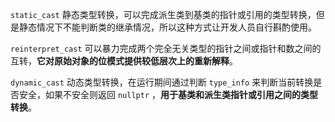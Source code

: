 `static_cast` 静态类型转换，可以完成派生类到基类的指针或引用的类型转换，但是静态情况下不能判断类的继承情况，所以这种方式让开发人员自行斟酌使用。

`reinterpret_cast` 可以暴力完成两个完全无关类型的指针之间或指针和数之间的互转，**它对原始对象的位模式提供较低层次上的重新解释**。

`dynamic_cast` 动态类型转换，在运行期间通过判断 `type_info` 来判断当前转换是否安全，如果不安全则返回 `nullptr` ，**用于基类和派生类指针或引用之间的类型转换**。